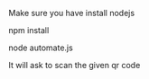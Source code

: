 Make sure you have install nodejs

npm install


node automate.js

It will ask to scan the given qr code
